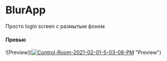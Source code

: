 # BlurApp
Просто login screen с размытым фоном

#### Превью
![Preview](<a href="https://ibb.co/vqs2BFd"><img src="https://i.ibb.co/kB3Yy7D/Control-Room-2021-02-01-5-03-08-PM.png" alt="Control-Room-2021-02-01-5-03-08-PM" border="0"></a> "Preview")
